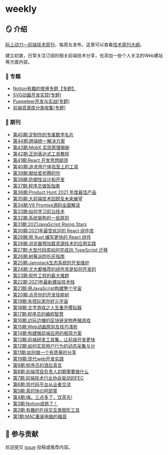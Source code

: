 # weekly

## 🪞 介绍

[码上动力—前端技术周刊](https://codeffe.vercel.app/)，每周五发布，这里可以查看[技术周刊大纲](https://codeffe.vercel.app/about)。

建立初衷，日常关注订阅的相关前端技术分享，也添加一些个人关注的Web建站等方面内容。

### 🚀 专题

- [Notion有趣的使用专题【专题】](https://codeffe.vercel.app/2021-features-1)
- [SVG动画开发实现[专题]](https://codeffe.vercel.app/2021-features-2)
- [Puppeteer开发与实战[专题]](https://codeffe.vercel.app/2021-features-3)
- [前端资源库分类收集[专题]](https://codeffe.vercel.app/2021-features-4)


### 📰 期刊

- [第45期:定制你的专属数字名片](https://codeffe.vercel.app/2022-weekly-16)
- [第44期:跨端统一解决方案](https://codeffe.vercel.app/2022-weekly-15)
- [第43期:MobX 实现原理揭秘](https://codeffe.vercel.app/2022-weekly-14)
- [第42期:正则表达式工具教程](https://codeffe.vercel.app/2022-weekly-13)
- [第41期:React 开发思想纲领](https://codeffe.vercel.app/2022-weekly-12)
- [第40期:追求用户体验至上的工具](https://codeffe.vercel.app/2022-weekly-11)
- [第39期:献给爱折腾的你](https://codeffe.vercel.app/2022-weekly-10)
- [第38期:防御性设计和开发](https://codeffe.vercel.app/2022-weekly-9)
- [第37期:程序员做饭指南](https://codeffe.vercel.app/2022-weekly-8)
- [第36期:Product Hunt 2021 年度最佳产品](https://codeffe.vercel.app/2022-weekly-7)
- [第35期:大前端技术回顾及未来展望](https://codeffe.vercel.app/2022-weekly-6)
- [第34期:V8 Promise源码全面解读](https://codeffe.vercel.app/2022-weekly-4)
- [第33期:如何学习前沿技术](https://codeffe.vercel.app/2022-weekly-3)
- [第32期:系统架构的一些原则](https://codeffe.vercel.app/2022-weekly-2)
- [第31期:2021JavaScript Rising Stars](https://codeffe.vercel.app/2022-weekly-1)
- [第30期:2021年最受欢迎的 React 组件库](https://codeffe.vercel.app/2021-weekly-53)
- [第29期:用 Rust 编写更快的 React 组件](https://codeffe.vercel.app/2021-weekly-49)
- [第28期:浏览器预加载资源技术的应用实践](https://codeffe.vercel.app/2021-weekly-48)
- [第27期:大型代码库如何完成向 TypeScript 迁移](https://codeffe.vercel.app/2021-weekly-47)
- [第26期:树莓派防吃灰指南](https://codeffe.vercel.app/2021-weekly-46)
- [第25期:Jamstack生态系统的开发维护](https://codeffe.vercel.app/2021-weekly-45)
- [第24期:尤大都推荐的组件库是如何开发的](https://codeffe.vercel.app/2021-weekly-44)
- [第23期:软件工程的最大难题](https://codeffe.vercel.app/2021-weekly-42)
- [第22期:2021年最新建站技术栈](https://codeffe.vercel.app/2021-weekly-40)
- [第21期:用JavaScript构建整个宇宙](https://codeffe.vercel.app/2021-weekly-39)
- [第20期:点亮你的开发技能树](https://codeffe.vercel.app/2021-weekly-38)
- [第19期:失控玩家你好元宇宙](https://codeffe.vercel.app/2021-weekly-37)
- [第18期:文字游戏之人生重开模拟器](https://codeffe.vercel.app/2021-weekly-36)
- [第17期:程序员的编程智慧](https://codeffe.vercel.app/2021-weekly-35)
- [第16期:边玩边赚的区块链宠物养殖游戏](https://codeffe.vercel.app/2021-weekly-34)
- [第15期:Web动画原则及技巧浅析](https://codeffe.vercel.app/2021-weekly-33)
- [第14期:构建微前端应用的极简方案](https://codeffe.vercel.app/2021-weekly-32)
- [第13期:前端研发工具集，让前端开发更快](https://codeffe.vercel.app/2021-weekly-31)
- [第12期:如何实现用户行为的动态采集与分](https://codeffe.vercel.app/2021-weekly-30)
- [第11期:如何做一个有质量的分享](https://codeffe.vercel.app/2021-weekly-29)
- [第19期:现代web开发实践](https://codeffe.vercel.app/2021-weekly-28)
- [第9期:程序员的酒后真言](https://codeffe.vercel.app/2021-weekly-27)
- [第8期:前端项目负责人初期需要做什么](https://codeffe.vercel.app/2021-weekly-26)
- [第7期:前端技术行业协会驱动的FEC](https://codeffe.vercel.app/2021-weekly-25)
- [第6期:低代码平台从业者交流](https://codeffe.vercel.app/2021-weekly-24)
- [第5期:真的快の阿部寛](https://codeffe.vercel.app/2021-weekly-23)
- [第4期:嗨，三点多了，饮茶先!](https://codeffe.vercel.app/2021-weekly-22)
- [第3期:Notion成熟了！](https://codeffe.vercel.app/2021-weekly-21)
- [第2期:有趣的在线交互类图形工具](https://codeffe.vercel.app/2021-weekly-20)
- [第1期:MAC重装电脑的福音](https://codeffe.vercel.app/2021-weekly-18)


## 💐 参与贡献

欢迎提交 [issue](https://github.com/zyj1022/weekly/issues) 投稿或推荐内容。


